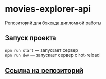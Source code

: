 # movies-explorer-api

Репозиторий для бэкенда дипломной работы
## Запуск проекта

`npm run start` — запускает сервер   
`npm run dev` — запускает сервер с hot-reload

## [Ссылка на репозиторий](http://api.mesto.dmilin.nomoredomains.sbs/)
